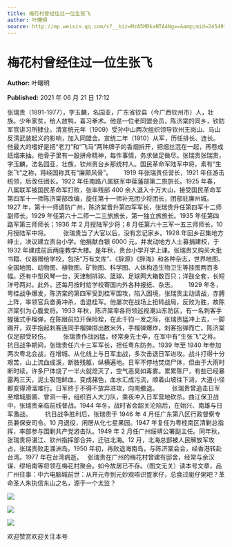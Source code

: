 ```yaml
---
title: 梅花村曾经住过一位生张飞
author: 叶曙明
source: http://mp.weixin.qq.com/s?__biz=MzA5MDkxNTA4Ng==&amp;mid=2454911170&amp;idx=1&amp;sn=de1d2c552781ee26de7138ede0e32578&amp;chksm=87a230a3b0d5b9b5684ae5edd7de84a2b02eedac280f6f29c55deb58b44eed9306dc7945d9f2&poc_token=HJ_Do2ejHyO-wNZGG8Q1S8FdPgy1YBBEob-nUEme
---
```


# 梅花村曾经住过一位生张飞

**Author:** 叶曙明

**Published:** 2021 年 06 月 21 日 17:12

张瑞贵（1891-1977），字玉麟，名园亚，广东省钦县（今广西钦州市）人，壮族。少年家贫，给人放鸭，喜习拳术。他是一位老同盟会员，陈济棠的同乡，钦防军官讲习所肄业。清宣统元年（1909）受孙中山两次组织领导钦州王岗山、马山反清武装起义的影响，加入同盟会。宣统二年（1910）从军，历任排长、连长。他最大的嗜好是把“老刀”和“飞马”两种牌子的香烟拆开，把烟丝混在一起，再卷成纸烟来抽。他骨子里有一股拼命精神，每件事情，务求做足做尽。张瑞贵张瑞贵，字玉麟，法名园亚，壮族，钦州贵台乡那统村人。国民革命军陆军中将，素有“生张飞”之称，蒋经国称其有“廉颇风骨”。       1919 年张瑞贵任营长，1921 年任游击统领，后改任团长。1922 年任南路八属联军申葆藩部第二旅旅长。1925 年春，八属联军被国民革命军打败，张率残部 400 余人退入十万大山，接受国民革命军第四军十一师陈济棠部改编，旋任第十一师补充团少将团长，团部驻廉州城。1927 年，第十一师调防广州，陈济棠晋升第四军军长，张瑞贵升任第四军十二师副师长。1929 年任第六十二师一二三旅旅长，第一独立旅旅长。1935 年任第四路军第三师师长；1936 年 2 月授陆军少将；8 月任第六十三军一五三师师长，10 月授陆军中将。        张瑞贵当了大官以后，没有忘记家乡。1928 年回乡召集地方绅士，决议建立贵台小学。他捐献白银 6000 元，并发动地方人士募捐建校，于 1932 年建成前后两座教学大楼。是年秋，贵台小学开学上课。张瑞贵又购买大批书籍、仪器赠给学校，包括“万有文库”、《辞源》《辞海》和各种杂志，世界地图、全国地图、动物图、植物图、矿物图、科学图、人体构造生物卫生等挂图两百多幅。还有中型风琴一台，天津制排球、篮球、足球两大箱数百只；洋鼓全套，长短洋号两对。此外，还每月按时给学校寄国内外各种报纸、杂志。       1929 年冬，粤桂战争爆发，陈济棠的第四军受到桂军围攻，陷入困境，张瑞贵主动请战，赤膊上阵，率领官兵奋勇冲杀，击退桂军。他屡次在战场上扭转战局，反败为胜，故陈济棠引为心腹爱将。1933 年秋，陈济棠率各将领巡视潮汕东防区，有一名刺客手握俄式手榴弹，在陈跟前拉开保险栓，在此千钧一发之际，张瑞贵猛冲上去，一脚踢开，双手抱起刺客连同手榴弹掷出数米外，手榴弹爆炸，刺客抱弹而亡，陈济棠仅足部受轻伤。        张瑞贵作战凶猛，经常身先士卒，在军中有“生张飞”之称。抗日战争期间，张瑞贵任六十三军军长，担任粤东防务。1939 年至 1940 年参加两次粤北会战，在增城、从化线上与日军血战，多次击退日军进攻。战斗打得十分艰苦，山上流血成溪，断肢残躯，纵横遍地。日军不停地焚烧尸体，但由于大雨时断时续，许多尸体烧了一半火就熄灭了，空气恶臭如毒雾。累累陈尸，有些已经暴露两三天，泥土吸饱鲜血，变成赭色，血水汇成污流，顺着山坡往下淌，大道小径都变得滑溜难行。日军终于不得不放弃进攻，向南撤退。        张瑞贵曾追击日军至增城腊圃、曾洞一带，组织百人大刀队，乘夜冲入日军营地砍杀。曲江保卫战中，张瑞贵亲临前线督战。1944 年冬，战时省会韶关沦陷后，在始兴、南雄与日军激战。        抗日战争胜利后，张瑞贵于 1946 年 4 月任广东第八区行政督察专员兼保安司令。10 月退役，闲居从化七星果园。1947 年复任为粤桂南区清剿总指挥，率部参与围剿共产党游击队。1949 年 2 月任广州绥靖公署副主任。同年秋，张瑞贵将湛江、钦州指挥部合并，迁驻北海。12 月，北海总部被人民解放军攻占，张瑞贵败走涠洲岛。1950 年初，再败退海南岛，与陈济棠会合，经香港转赴台湾。1977 年在台湾病逝。   张瑞贵在广州的梅花村曾建有邸舍，经常与余汉谋、缪培南等将领在梅花村聚会。如今故居已不存。（图文无关）读本号文章，品广州往事：中六电脑城前世：从开元寺到元妙观唔识疍家仔，总食过艇仔粥吧？革命圣人朱执信东山之名，源于一个太监？

![](https://mmbiz.qpic.cn/mmbiz_jpg/PJWG74pLsMZiaSsJebTRNYHrctAR4tyOy9vzscWlPRFX0RQEmnb8sPiakBWpUW7BUc4NxFsZia8H0c22gnDA4wvsg/640)

![](https://mmbiz.qpic.cn/mmbiz_jpg/PJWG74pLsMZiaSsJebTRNYHrctAR4tyOyOSn1iboia16QKSWhsztXC9k3ct3ia6zyJ8tVVG5jxOktrq3NapoXfEPcw/640)

![](https://mmbiz.qpic.cn/mmbiz_jpg/PJWG74pLsMZiaSsJebTRNYHrctAR4tyOy95TgFHxz9z6eqCLK4SnAsY4iaSCOf5q8ibzMFwpajpdibY6v8FbYbOkFw/640)

欢迎赞赏欢迎关注本号
